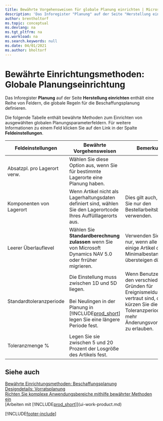 ```yaml
---
title: Bewährte Vorgehensweisen für globale Planung einrichten | Microsoft Docs
description: 'Das Inforegister "Planung" auf der Seite "Herstellung einrichten" enthält eine Reihe von Feldern, die globale Regeln für die Beschaffungsplanung definieren.'
author: brentholtorf
ms.topic: conceptual
ms.devlang: na
ms.tgt_pltfrm: na
ms.workload: na
ms.search.keywords: null
ms.date: 04/01/2021
ms.author: bholtorf
---
```

# <a name="setup-best-practices-global-planning-setup"></a>Bewährte Einrichtungsmethoden: Globale Planungseinrichtung
Das Inforegister **Planung** auf der Seite **Herstellung einrichten** enthält eine Reihe von Feldern, die globale Regeln für die Beschaffungsplanung definieren.  

 Die folgende Tabelle enthält bewährte Methoden zum Einrichten von ausgewählten globalen Planungsparameterfeldern. Für weitere Informationen zu einem Feld klicken Sie auf den Link in der Spalte **Feldeinstellungen**.  

|Feldeinstellungen|Bewährte Vorgehensweisen|Bemerkung|  
|-----------------|-------------------|-------------|  
|Absatzpl. pro Lagerort verw.|Wählen Sie diese Option aus, wenn Sie für bestimmte Lagerorte eine Planung haben.||  
|Komponenten von Lagerort|Wenn Artikel nicht als Lagerhaltungsdaten definiert sind, wählen Sie den Lagerortcode Ihres Auffülllagerorts aus.|Dies gilt auch, wenn Sie nur den Bestellarbeitsblatt verwenden.|  
|Leerer Überlauflevel|Wählen Sie **Standardberechnung zulassen** wenn Sie von Microsoft Dynamics NAV 5.0 oder frrüher migrieren.|Verwenden Sie dies nur, wenn alle oder einige Artikel den Minimalbestand übersteigen dürfen.|  
|Standardtoleranzperiode|Die Einstellung muss zwischen 1D und 5D liegen.<br /><br /> Bei Neulingen in der Planung in [!INCLUDE[prod_short](includes/prod_short.md)] legen Sie eine längere Periode fest.|Wenn Benutzer mit den verschiedenen Gründen für Ereignismeldungen vertraut sind, dann kürzen Sie die Toleranzperiode, um mehr Änderungsvorschläge zu erlauben.|  
|Toleranzmenge %|Legen Sie sie zwischen 5 und 20 Prozent der Losgröße des Artikels fest.||  

## <a name="see-also"></a>Siehe auch
 [Bewährte Einrichtungsmethoden: Beschaffungsplanung](setup-best-practices-supply-planning.md)   
 [Designdetails: Vorratsplanung](design-details-supply-planning.md)   
 [Richten Sie komplexe Anwendungsbereiche mithilfe bewährter Methoden ein](set-up-complex-application-areas-using-best-practices.md)  
 [Arbeiten mit [!INCLUDE[prod_short](includes/prod_short.md)]](ui-work-product.md)


[!INCLUDE[footer-include](includes/footer-banner.md)]
